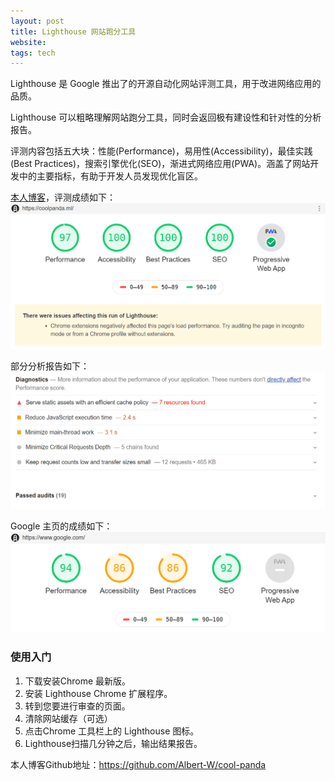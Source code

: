 ```yaml
---
layout: post
title: Lighthouse 网站跑分工具
website: 
tags: tech 
---
```


Lighthouse 是 Google 推出了的开源自动化网站评测工具，用于改进网络应用的品质。

Lighthouse 可以粗略理解网站跑分工具，同时会返回极有建设性和针对性的分析报告。

评测内容包括五大块：性能(Performance)，易用性(Accessibility)，最佳实践(Best Practices)，搜索引擎优化(SEO)，渐进式网络应用(PWA)。涵盖了网站开发中的主要指标，有助于开发人员发现优化盲区。 

[本人博客](https://coolpanda.ml/)，评测成绩如下：
![Lighthouse](/assets/images/lighthouse.png)

部分分析报告如下：
![Lighthouse](/assets/images/lighthouse2.png)

Google 主页的成绩如下：
![Lighthouse](/assets/images/lighthouse3.png)






### 使用入门
1. 下载安装Chrome 最新版。
2. 安装 Lighthouse Chrome 扩展程序。
3. 转到您要进行审查的页面。
4. 清除网站缓存（可选）
5. 点击Chrome 工具栏上的 Lighthouse 图标。
6. Lighthouse扫描几分钟之后，输出结果报告。

本人博客Github地址：https://github.com/Albert-W/cool-panda